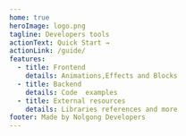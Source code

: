 ```yaml
---
home: true
heroImage: logo.png
tagline: Developers tools
actionText: Quick Start →
actionLink: /guide/
features:
  - title: Frontend
    details: Animations,Effects and Blocks
  - title: Backend
    details: Code  examples
  - title: External resources
    details: Libraries references and more
footer: Made by Nolgong Developers
---
```

